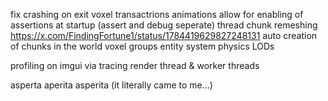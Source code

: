 fix crashing on exit
voxel transactrions
animations
allow for enabling of assertions at startup (assert and debug seperate)
thread chunk remeshing https://x.com/FindingFortune1/status/1784419629827248131
auto creation of chunks in the world
voxel groups
entity system
physics
LODs

profiling on imgui via tracing
render thread & worker threads

asperta
aperita
asperita
(it literally came to me...)
